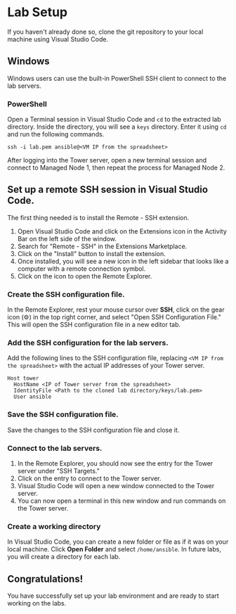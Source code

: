 # Lab Setup 
If you haven't already done so, clone the git repository to your local machine using Visual Studio Code.


## Windows 

Windows users can use the built-in PowerShell SSH client to connect to the lab servers.
### PowerShell

Open a Terminal session in Visual Studio Code and `cd` to the extracted lab directory. Inside the directory, you will see a `keys` directory. Enter it using `cd` and run the following commands.

```
ssh -i lab.pem ansible@<VM IP from the spreadsheet> 
```
After logging into the Tower server, open a new terminal session and connect to Managed Node 1, then repeat the process for Managed Node 2.

## Set up a remote SSH session in Visual Studio Code.   
The first thing needed is to install the Remote - SSH extension.
1. Open Visual Studio Code and click on the Extensions icon in the Activity Bar on the left side of the window.
2. Search for "Remote - SSH" in the Extensions Marketplace.
3. Click on the "Install" button to install the extension.
4. Once installed, you will see a new icon in the left sidebar that looks like a computer with a remote connection symbol.
5. Click on the icon to open the Remote Explorer.

### Create the SSH configuration file.
In the Remote Explorer, rest your mouse cursor over **SSH**, click on the gear icon (⚙️) in the top right corner, and select "Open SSH Configuration File." This will open the SSH configuration file in a new editor tab.
### Add the SSH configuration for the lab servers.
Add the following lines to the SSH configuration file, replacing `<VM IP from the spreadsheet>` with the actual IP addresses of your Tower server.

```plaintext
Host tower
  HostName <IP of Tower server from the spreadsheet>
  IdentityFile <Path to the cloned lab directory/keys/lab.pem>
  User ansible
```

### Save the SSH configuration file.
Save the changes to the SSH configuration file and close it.
### Connect to the lab servers.
1. In the Remote Explorer, you should now see the entry for the Tower server under "SSH Targets."
2. Click on the entry to connect to the Tower server.
3. Visual Studio Code will open a new window connected to the Tower server.
4. You can now open a terminal in this new window and run commands on the Tower server.

### Create a working directory
In Visual Studio Code, you can create a new folder or file as if it was on your local machine.
Click **Open Folder** and select `/home/ansible`.
In future labs, you will create a directory for each lab.

## Congratulations!
You have successfully set up your lab environment and are ready to start working on the labs.
